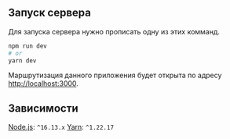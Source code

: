 ## Запуск сервера

Для запуска сервера нужно прописать одну из этих комманд.

```bash
npm run dev
# or
yarn dev
```

Маршрутизация данного приложения будет открыта по адресу [http://localhost:3000](http://localhost:3000).

## Зависимости

[Node.js](https://nodejs.org/en/): `^16.13.x`
[Yarn](https://github.com/yarnpkg/yarn/releases): `^1.22.17`